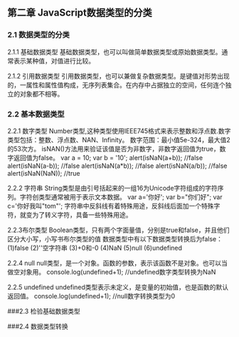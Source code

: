 ## 第二章 JavaScript数据类型的分类
### 2.1 数据类型的分类

2.1.1 基础数据类型
基础数据类型，也可以叫做简单数据类型或原始数据类型。通常表示某种值，对值进行比较。

2.1.2 引用数据类型
引用数据类型，也可以兼做复杂数据类型。是键值对形势出现的，一属性和属性值构成，无序列表集合。在内存中占据独立的空间，任何连个独立的对象都不相等。

### 2.2 基本数据类型
2.2.1 数字类型
Number类型,这种类型使用IEEE745格式来表示整数和浮点数.数字类型包括：整数、浮点数、NAN、Infinity。
数字范围：最小值5e-324，最大值2的53次方。
isNAN()方法用来验证该值是否为非数字，非数字返回值为true，数字返回值为false。
    var a = 10;
    var b = '10'; 
    alert(isNaN(a+b));    //false
    alert(isNaN(a-b));    //false
    alert(isNaN(a*b));    //false
    alert(isNaN(a/b));    //false
    alert(isNaN(NaN));    //true

2.2.2 字符串
String类型是由引号括起来的一组16为Unicode字符组成的字符序列。字符创类型通常被用于表示文本数据。
        var a='你好';
        var b="你们好"; 
        var c='你好我叫"tom"';
字符串中反斜线有着特殊用途，反斜线后面加一个特殊字符，就变为了转义字符，具备一些特殊用途。

2.2.3布尔类型
Boolean类型，只有两个字面量值，分别是true和false，并且他们区分大小写，小写书布尔类型的值
数据类型中有以下数据类型转换后为false：
(1)false
(2)''空字符串
(3)+0和-0
(4)NaN
(5)null
(6)undefined

2.2.4 null
null类型，是一个对象。函数的参数，表示该函数不是对象。也可以当做空对象用。
        console.log(undefined+1);
        //undefined数字类型转换为NaN

2.2.5  undefined
undefined类型表示未定义，是变量的初始值，也是函数的默认返回值。
		console.log(undefined+1);
        //null数字转换类型为0

###2.3 检验基础数据类型



###2.4 数据类型转换